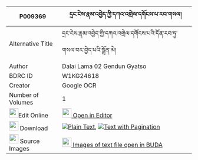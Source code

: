 |P009369|དྲང་ངེས་རྣམ་འབྱེད་ཀྱི་དཀའ་འགྲེལ་དགོངས་པ་རབ་གསལ། 
| --- | --- 
|Alternative Title |དྲང་ངེས་རྣམ་འབྱེད་ཀྱི་དཀའ་འགྲེལ་དགོངས་པའི་དོན་རབ་ཏུ་གསལ་བར་བྱེད་པའི་སྒྲོན་མེ།
|Author| Dalai Lama 02 Gendun Gyatso
|BDRC ID | W1KG24618
|Creator | Google OCR
|Number of Volumes| 1
|<img width="25" src="https://img.icons8.com/color/25/000000/edit-property.png">Edit Online| [<img width="25" src="https://avatars.githubusercontent.com/u/45091458?s=200&v=4"> Open in Editor](http://editor.openpecha.org/P009369)
|<img width="25" src="https://img.icons8.com/fluent/48/000000/download-2.png"/>  Download | [![](https://img.icons8.com/color/20/000000/txt.png)Plain Text](https://github.com/Openpecha/P009369/releases/download/v2/drang_nge_namje_kyi_kandrel_go_plain_P009369.zip), [![](https://img.icons8.com/color/20/000000/txt.png)Text with Pagination](https://github.com/Openpecha/P009369/releases/download/v2/drang_nge_namje_kyi_kandrel_go_pages_P009369.zip)
|<img width="25" src="https://img.icons8.com/plasticine/100/000000/pictures-folder.png"/>  Source Images | [<img width="25" src="https://library.bdrc.io/icons/BUDA-small.svg"> Images of text file open in BUDA](https://library.bdrc.io/show/bdr:W1KG24618)
